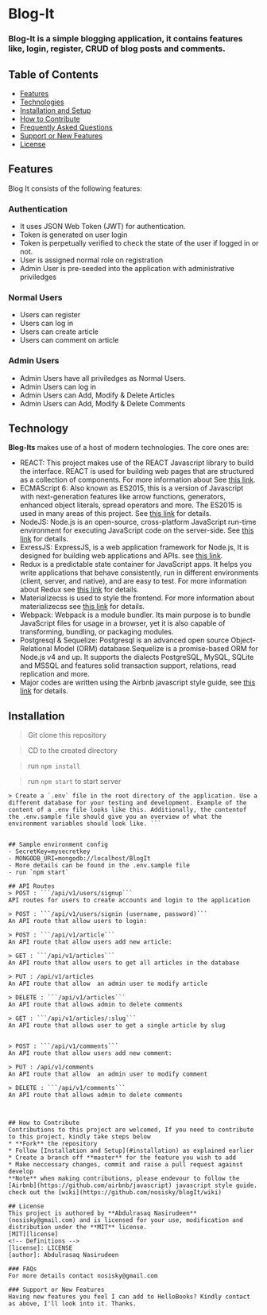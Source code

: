 # Blog-It 
### Blog-It is a simple blogging application, it contains features like, login, register, CRUD of blog posts and comments.


## Table of Contents

* [Features](#features)
* [Technologies](#technology)
* [Installation and Setup](#installation)
* [How to Contribute](#how-to-contribute)
* [Frequently Asked Questions](#faqs)
* [Support or New Features](#support-or-new-features)
* [License](#license)

## Features
Blog It consists of the following features:
### Authentication
- It uses JSON Web Token (JWT) for authentication.
- Token is generated on user login
- Token is perpetually verified to check the state of the user if logged in or not.
- User is assigned normal role on registration
- Admin User is pre-seeded into the application with administrative priviledges

### Normal Users
- Users can register
- Users can log in
- Users can create article
- Users can comment on article

### Admin Users
- Admin Users have all priviledges as Normal Users.
- Admin Users can log in
- Admin Users can Add, Modify & Delete Articles
- Admin Users can Add, Modify & Delete Comments

## Technology
**Blog-Its** makes use of a host of modern technologies. The core ones are:

* REACT: This project makes use of the REACT Javascript library to build the interface. REACT is used for building web pages that are structured as a collection of components. For more information about  See [this link](https://facebook.github.io/react/).
* ECMAScript 6: Also known as ES2015, this is a version of Javascript with
    next-generation features like arrow functions, generators, enhanced object literals,
    spread operators and more. The ES2015 is used in many areas of this project. See [this link](https://en.wikipedia.org/wiki/ECMAScript) for details.
* NodeJS: Node.js is an open-source, cross-platform JavaScript run-time environment for executing JavaScript code on the server-side.
    See [this link](https://en.wikipedia.org/wiki/Node.js) for details.
* ExressJS: ExpressJS, is a web application framework for Node.js, It is designed for building web applications and APIs.
    see [this link](https://en.wikipedia.org/wiki/Express.js).
* Redux is a predictable state container for JavaScript apps. It helps you write applications that behave consistently, run in different environments (client, server, and native), and are easy to test. For more information about Redux see [this link](http://redux.js.org/) for details.
* Materializecss is used to style the frontend. For more information about materializecss see [this link](http://materializecss.com/) for details.
* Webpack: Webpack is a module bundler. Its main purpose is to bundle JavaScript files for usage in a browser, yet it is also capable of transforming, bundling, or packaging modules.
* Postgresql & Sequelize: Postgresql is an advanced open source Object-Relational Model (ORM) database.Sequelize is a promise-based ORM for Node.js v4 and up. It supports the dialects PostgreSQL, MySQL, SQLite and MSSQL and features solid transaction support, relations, read replication and more.
* Major codes are written using the Airbnb javascript style guide, see [this link](https://github.com/airbnb/javascript) for details.

## Installation
> Git clone this repository

> CD to the created directory

> run ```npm install```

> run ```npm start``` to start server


```
> Create a `.env` file in the root directory of the application. Use a different database for your testing and development. Example of the content of a .env file looks like this. Additionally, the contentof the .env.sample file should give you an overview of what the environment variables should look like. ```


## Sample environment config
- SecretKey=mysecretkey
- MONGODB_URI=mongodb://localhost/BlogIt
- More details can be found in the .env.sample file
- run `npm start`

## API Routes
> POST : ```/api/v1/users/signup```
API routes for users to create accounts and login to the application

> POST : ```/api/v1/users/signin (username, password)```
An API route that allow users to login:

> POST : ```/api/v1/article```
An API route that allow users add new article:

> GET : ```/api/v1/articles```
An API route that allow users to get all articles in the database

> PUT : /api/v1/articles
An API route that allow  an admin user to modify article

> DELETE : ```/api/v1/articles```
An API route that allows admin to delete comments

> GET : ```/api/v1/articles/:slug```
An API route that allows user to get a single article by slug


> POST : ```/api/v1/comments```
An API route that allow users add new comment:

> PUT : /api/v1/comments
An API route that allow  an admin user to modify comment

> DELETE : ```/api/v1/comments```
An API route that allows admin to delete comments



## How to Contribute
Contributions to this project are welcomed, If you need to contribute to this project, kindly take steps below
* **Fork** the repository
* Follow [Installation and Setup](#installation) as explained earlier
* Create a branch off **master** for the feature you wish to add
* Make neccessary changes, commit and raise a pull request against develop
**Note** when making contributions, please endevour to follow the [Airbnb](https://github.com/airbnb/javascript) javascript style guide. check out the [wiki](https://github.com/nosisky/blogIt/wiki)

## License
This project is authored by **Abdulrasaq Nasirudeen** (nosisky@gmail.com) and is licensed for your use, modification and distribution under the **MIT** license.
[MIT][license]
<!-- Definitions -->
[license]: LICENSE
[author]: Abdulrasaq Nasirudeen

### FAQs
For more details contact nosisky@gmail.com

### Support or New Features
Having new features you feel I can add to HelloBooks? Kindly contact as above, I'll look into it. Thanks.
